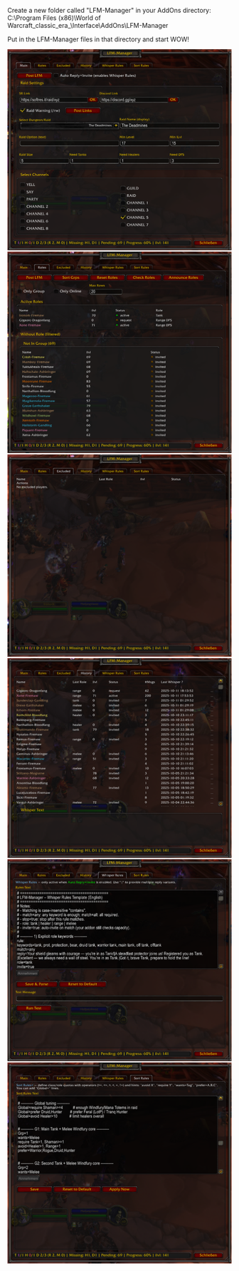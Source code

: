 
Create a new folder called "LFM-Manager" in your AddOns directory:
C:\Program Files (x86)\World of Warcraft\_classic_era_\Interface\AddOns\LFM-Manager

Put in the LFM-Manager files in that directory and start WOW!

<img src="https://github.com/patricks89/LFM-Manager/blob/main/10.png"></img>
<img src="https://github.com/patricks89/LFM-Manager/blob/main/12.png"></img>
<img src="https://github.com/patricks89/LFM-Manager/blob/main/11.png"></img>
<img src="https://github.com/patricks89/LFM-Manager/blob/main/13.png"></img>
<img src="https://github.com/patricks89/LFM-Manager/blob/main/14.png"></img>
<img src="https://github.com/patricks89/LFM-Manager/blob/main/15.png"></img>
